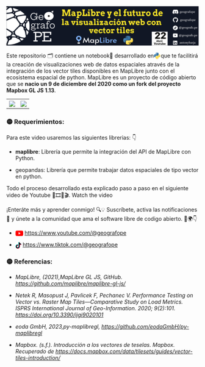 <img src= 'img/banner.jpg'/>

Este repositorio 🗂️ contiene un notebook📜 desarrollado en<img src='https://raw.githubusercontent.com/geografope/recursos/main/python.svg' width=18 align='center'/>que te facilitirá la creación de visualizaciones web de datos espaciales através de la integración de los vector tiles disponibles en MapLibre junto con el ecosistema espacial de python.
MapLibre es un proyecto de código abierto que se **nacio un 9 de diciembre del 2020 como un fork del proyecto Mapbox GL JS 1.13**.

<table>
 <tr aling='center'>
   <td><a href='https://twitter.com/MapTiler/status/1336741419956965376'><img src='img/born.png' width=500 align='center'/></a></td>
   <td><a href='https://docs.google.com/document/d/1UB8VJ6_vMD9Zxfem7cunwa_G-hXo_ZRY1IeF5iGlh4w/view#heading=h.ngzp59c3kiw8'><img src='img/memorandum.png' width=500 align='center'/></a></td>
 </tr>
</table>

### 🟡 Requerimientos: 
Para este video usaremos las siguientes librerias: 👇

- **maplibre**: Librería que permite la integración del API de MapLibre con Python.

- geopandas: Librería que permite trabajar datos espaciales de tipo vector en python.

Todo el proceso desarrollado esta explicado paso a paso en el siguiente video de Youtube 🔴🎞️🎥🎬. Watch the video

¡Enteráte más y aprender conmigo! 🔍💡 Suscríbete, activa las notificaciones 🔔 y únete a la comunidad que ama el software libre de codigo abierto. 🌟🌍👇

<!---
[![Watch the video](https://img.youtube.com/vi/L0g2Zjio6Wk/0.jpg)](https://youtu.be/L0g2Zjio6Wk?si=1sdgsVWDp2r4qAQP)
--->

- <img src='https://raw.githubusercontent.com/geografope/recursos/d7be118ef25f46cb6f748d623012bcc9c8e76db6/youtube.svg' width=20 align='center'> https://www.youtube.com/@geografope

- <img src='https://raw.githubusercontent.com/geografope/recursos/d7be118ef25f46cb6f748d623012bcc9c8e76db6/tiktok.svg' width=15 align='center'> https://www.tiktok.com/@geografope


### 🟡 Referencias:
- *MapLibre, (2021),MapLibre GL JS, GitHub. https://github.com/maplibre/maplibre-gl-js/*

- *Netek R, Masopust J, Pavlicek F, Pechanec V. Performance Testing on Vector vs. Raster Map Tiles—Comparative Study on Load Metrics. ISPRS International Journal of Geo-Information. 2020; 9(2):101. https://doi.org/10.3390/ijgi9020101*

- *eoda GmbH, 2023,py-maplibregl, https://github.com/eodaGmbH/py-maplibregl*

- *Mapbox. (s.f.). Introducción a los vectores de teselas. Mapbox. Recuperado de https://docs.mapbox.com/data/tilesets/guides/vector-tiles-introduction/*
